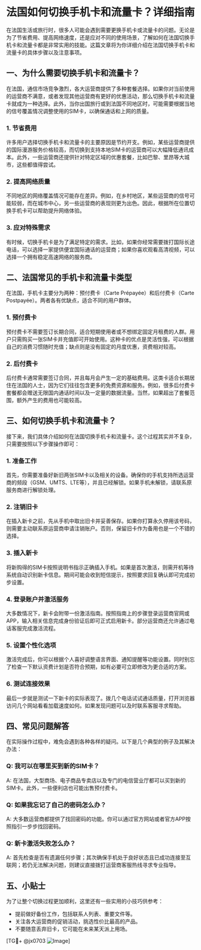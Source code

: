 # 法国如何切换手机卡和流量卡？详细指南

在法国生活或旅行时，很多人可能会遇到需要更换手机卡或流量卡的问题。无论是为了节省费用、提高网络速度，还是应对不同的使用场景，了解如何在法国切换手机卡和流量卡都是非常实用的技能。这篇文章将为你详细介绍在法国切换手机卡和流量卡的具体步骤以及注意事项。

## 一、为什么需要切换手机卡和流量卡？

在法国，通信市场竞争激烈，各大运营商提供了多种套餐选择。如果你对当前使用的运营商不满意，或者发现其他运营商有更好的优惠活动，那么切换手机卡和流量卡就成为一种选择。此外，当你出国旅行或到法国不同地区时，可能需要根据当地的信号覆盖情况调整使用的SIM卡，以确保通话和上网的质量。

### 1. 节省费用
许多用户选择切换手机卡和流量卡的主要原因是节约开支。例如，某些运营商提供的国际漫游服务价格较高，而切换到支持本地SIM卡的运营商可以大幅降低通讯成本。此外，一些运营商还提供针对特定区域的优惠套餐，比如巴黎、里昂等大城市，这些都值得尝试。

### 2. 提高网络质量
不同地区的网络覆盖情况可能存在差异。例如，在乡村地区，某些运营商的信号可能较弱，而在城市中心，另一些运营商的表现则更为出色。因此，根据所在位置切换手机卡可以帮助提升网络体验。

### 3. 应对特殊需求
有时候，切换手机卡是为了满足特定的需求。比如，如果你经常需要拨打国际长途电话，可以选择一家提供便宜国际通话的运营商；如果你喜欢观看高清视频，可以选择一个拥有稳定高速网络的服务商。

## 二、法国常见的手机卡和流量卡类型

在法国，手机卡主要分为两种：预付费卡（Carte Prépayée）和后付费卡（Carte Postpayée）。两者各有优缺点，适合不同的用户群体。

### 1. 预付费卡
预付费卡不需要签订长期合同，适合短期使用者或不想绑定固定月租费的人群。用户只需购买一张SIM卡并充值即可开始使用。这种卡的优点是灵活性强，可以根据自己的消费习惯随时充值；缺点则是没有固定的月度优惠，资费相对较高。

### 2. 后付费卡
后付费卡通常需要签订合同，并且每月会产生一定的基础费用。这类卡适合长期居住在法国的人士，因为它们往往包含更多的免费资源和服务。例如，很多后付费卡套餐都会赠送无限国内通话时间以及一定量的数据流量。当然，如果超出了套餐范围，额外产生的费用也可能较高。

## 三、如何切换手机卡和流量卡？

接下来，我们具体介绍如何在法国切换手机卡和流量卡。这个过程其实并不复杂，只需要按照以下步骤操作即可：

### 1. 准备工作
首先，你需要准备好新旧两张SIM卡以及相关的设备。确保你的手机支持所选运营商的频段（GSM、UMTS、LTE等），并且已经解锁。如果手机未解锁，请联系原服务商进行解锁处理。

### 2. 注销旧卡
在插入新卡之前，先从手机中取出旧卡并妥善保存。如果你打算永久停用该号码，则需要主动联系原运营商申请注销账户。否则，保留旧卡作为备用也是一个不错的选择。

### 3. 插入新卡
将新购得的SIM卡按照说明书指示正确插入手机。如果是首次激活，则需开机等待系统自动识别新卡信息。期间可能会收到短信提示，按照要求回复确认即可完成初步设置。

### 4. 登录账户并激活服务
大多数情况下，新卡会附带一份激活指南。按照指南上的步骤登录运营商官网或APP，输入相关信息完成身份验证后即可正式启用新卡。部分运营商还允许通过电话客服完成激活流程。

### 5. 设置个性化选项
激活完成后，你可以根据个人喜好调整语言界面、通知提醒等功能设置。同时别忘了检查一下默认资费计划是否符合预期，如有必要可立即修改为更合适的方案。

### 6. 测试连接效果
最后一步就是测试一下新卡的实际表现了。拨几个电话试试通话质量，打开浏览器访问几个网站看看加载速度如何。如果发现问题可以及时联系客服寻求帮助。

## 四、常见问题解答

在实际操作过程中，难免会遇到各种各样的疑问。以下是几个典型的例子及其解决办法：

### Q: 我可以在哪里买到新的SIM卡？
A: 在法国，大型商场、电子商品专卖店以及专门的电信营业厅都可以买到新的SIM卡。此外，一些便利店也可能出售预付费卡。

### Q: 如果我忘记了自己的密码怎么办？
A: 大多数运营商都提供了找回密码的功能。你可以通过官方网站或者官方APP按照指引一步步找回密码。

### Q: 新卡激活失败怎么办？
A: 首先检查是否有遗漏任何步骤；其次确保手机处于良好状态且已成功连接至互联网；若仍无法解决问题，则建议直接拨打运营商客服热线寻求专业指导。

## 五、小贴士

为了让整个切换过程更加顺利，这里还有一些实用的小技巧供参考：
- 提前做好备份工作，包括联系人列表、重要文件等。
- 关注各大运营商的促销活动，挑选性价比最高的产品。
- 不要随意丢弃旧卡，它可能在未来某天派上用场。

[TG💪+ @jx0703 ![Image](https://github.com/user-attachments/assets/dbca1d08-cadb-493c-b0ec-ad6f7a83f270)]